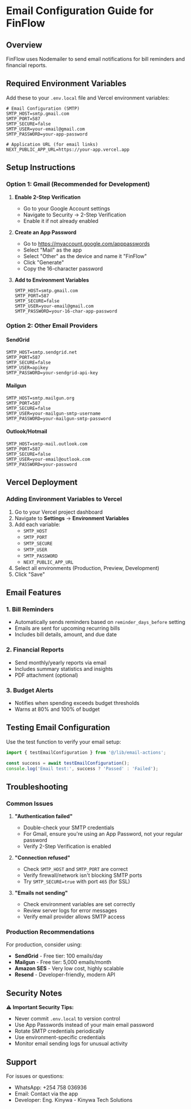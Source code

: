 # Email Configuration Guide for FinFlow

## Overview
FinFlow uses Nodemailer to send email notifications for bill reminders and financial reports.

## Required Environment Variables

Add these to your `.env.local` file and Vercel environment variables:

```env
# Email Configuration (SMTP)
SMTP_HOST=smtp.gmail.com
SMTP_PORT=587
SMTP_SECURE=false
SMTP_USER=your-email@gmail.com
SMTP_PASSWORD=your-app-password

# Application URL (for email links)
NEXT_PUBLIC_APP_URL=https://your-app.vercel.app
```

## Setup Instructions

### Option 1: Gmail (Recommended for Development)

1. **Enable 2-Step Verification**
   - Go to your Google Account settings
   - Navigate to Security → 2-Step Verification
   - Enable it if not already enabled

2. **Create an App Password**
   - Go to https://myaccount.google.com/apppasswords
   - Select "Mail" as the app
   - Select "Other" as the device and name it "FinFlow"
   - Click "Generate"
   - Copy the 16-character password

3. **Add to Environment Variables**
   ```env
   SMTP_HOST=smtp.gmail.com
   SMTP_PORT=587
   SMTP_SECURE=false
   SMTP_USER=your-email@gmail.com
   SMTP_PASSWORD=your-16-char-app-password
   ```

### Option 2: Other Email Providers

#### **SendGrid**
```env
SMTP_HOST=smtp.sendgrid.net
SMTP_PORT=587
SMTP_SECURE=false
SMTP_USER=apikey
SMTP_PASSWORD=your-sendgrid-api-key
```

#### **Mailgun**
```env
SMTP_HOST=smtp.mailgun.org
SMTP_PORT=587
SMTP_SECURE=false
SMTP_USER=your-mailgun-smtp-username
SMTP_PASSWORD=your-mailgun-smtp-password
```

#### **Outlook/Hotmail**
```env
SMTP_HOST=smtp-mail.outlook.com
SMTP_PORT=587
SMTP_SECURE=false
SMTP_USER=your-email@outlook.com
SMTP_PASSWORD=your-password
```

## Vercel Deployment

### Adding Environment Variables to Vercel

1. Go to your Vercel project dashboard
2. Navigate to **Settings** → **Environment Variables**
3. Add each variable:
   - `SMTP_HOST`
   - `SMTP_PORT`
   - `SMTP_SECURE`
   - `SMTP_USER`
   - `SMTP_PASSWORD`
   - `NEXT_PUBLIC_APP_URL`
4. Select all environments (Production, Preview, Development)
5. Click "Save"

## Email Features

### 1. Bill Reminders
- Automatically sends reminders based on `reminder_days_before` setting
- Emails are sent for upcoming recurring bills
- Includes bill details, amount, and due date

### 2. Financial Reports
- Send monthly/yearly reports via email
- Includes summary statistics and insights
- PDF attachment (optional)

### 3. Budget Alerts
- Notifies when spending exceeds budget thresholds
- Warns at 80% and 100% of budget

## Testing Email Configuration

Use the test function to verify your email setup:

```typescript
import { testEmailConfiguration } from '@/lib/email-actions';

const success = await testEmailConfiguration();
console.log('Email test:', success ? 'Passed' : 'Failed');
```

## Troubleshooting

### Common Issues

1. **"Authentication failed"**
   - Double-check your SMTP credentials
   - For Gmail, ensure you're using an App Password, not your regular password
   - Verify 2-Step Verification is enabled

2. **"Connection refused"**
   - Check `SMTP_HOST` and `SMTP_PORT` are correct
   - Verify firewall/network isn't blocking SMTP ports
   - Try `SMTP_SECURE=true` with port `465` (for SSL)

3. **"Emails not sending"**
   - Check environment variables are set correctly
   - Review server logs for error messages
   - Verify email provider allows SMTP access

### Production Recommendations

For production, consider using:
- **SendGrid** - Free tier: 100 emails/day
- **Mailgun** - Free tier: 5,000 emails/month
- **Amazon SES** - Very low cost, highly scalable
- **Resend** - Developer-friendly, modern API

## Security Notes

⚠️ **Important Security Tips:**
- Never commit `.env.local` to version control
- Use App Passwords instead of your main email password
- Rotate SMTP credentials periodically
- Use environment-specific credentials
- Monitor email sending logs for unusual activity

## Support

For issues or questions:
- WhatsApp: +254 758 036936
- Email: Contact via the app
- Developer: Eng. Kinywa - Kinywa Tech Solutions

